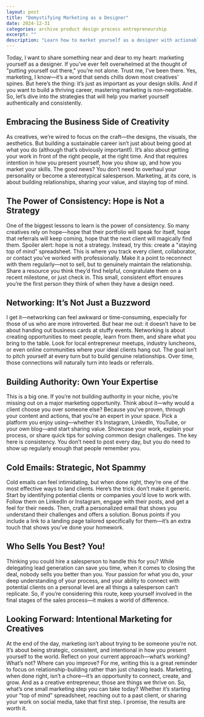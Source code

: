 ```yaml
---
layout: post
title: "Demystifying Marketing as a Designer"
date: 2024-12-31
categories: archive product design process entrepreneurship
excerpt: ""
description: "Learn how to market yourself as a designer with actionable strategies for networking, building authority, and attracting the right clients consistently."
---
```


Today, I want to share something near and dear to my heart: marketing yourself as a designer.
If you’ve ever felt overwhelmed at the thought of "putting yourself out there," you’re not alone. Trust me, I’ve been there. Yes, marketing, I know—it’s a word that sends chills down most creatives' spines. But here’s the thing: it’s just as important as your design skills. And if you want to build a thriving career, mastering marketing is non-negotiable. So, let’s dive into the strategies that will help you market yourself authentically and consistently.

## Embracing the Business Side of Creativity
As creatives, we’re wired to focus on the craft—the designs, the visuals, the aesthetics. But building a sustainable career isn’t just about being good at what you do (although that’s obviously important!). It’s also about getting your work in front of the right people, at the right time. And that requires intention in how you present yourself, how you show up, and how you market your skills.
The good news? You don’t need to overhaul your personality or become a stereotypical salesperson. Marketing, at its core, is about building relationships, sharing your value, and staying top of mind.

## The Power of Consistency: Hope is Not a Strategy
One of the biggest lessons to learn is the power of consistency. So many creatives rely on hope—hope that their portfolio will speak for itself, hope that referrals will keep coming, hope that the next client will magically find them. Spoiler alert: hope is not a strategy.
Instead, try this: create a "staying top of mind" spreadsheet. This is where you track every client, collaborator, or contact you’ve worked with professionally. Make it a point to reconnect with them regularly—not to sell, but to genuinely maintain the relationship. Share a resource you think they’d find helpful, congratulate them on a recent milestone, or just check in. This small, consistent effort ensures you’re the first person they think of when they have a design need.

## Networking: It’s Not Just a Buzzword
I get it—networking can feel awkward or time-consuming, especially for those of us who are more introverted. But hear me out: it doesn’t have to be about handing out business cards at stuffy events. Networking is about creating opportunities to meet people, learn from them, and share what you bring to the table.
Look for local entrepreneur meetups, industry luncheons, or even online communities where your ideal clients hang out. The goal isn’t to pitch yourself at every turn but to build genuine relationships. Over time, those connections will naturally turn into leads or referrals.

## Building Authority: Own Your Expertise
This is a big one. If you’re not building authority in your niche, you’re missing out on a major marketing opportunity. Think about it—why would a client choose you over someone else? Because you’ve proven, through your content and actions, that you’re an expert in your space.
Pick a platform you enjoy using—whether it’s Instagram, LinkedIn, YouTube, or your own blog—and start sharing value. Showcase your work, explain your process, or share quick tips for solving common design challenges. The key here is consistency. You don’t need to post every day, but you do need to show up regularly enough that people remember you.

## Cold Emails: Strategic, Not Spammy
Cold emails can feel intimidating, but when done right, they’re one of the most effective ways to land clients. Here’s the trick: don’t make it generic.
Start by identifying potential clients or companies you’d love to work with. Follow them on LinkedIn or Instagram, engage with their posts, and get a feel for their needs. Then, craft a personalized email that shows you understand their challenges and offers a solution. Bonus points if you include a link to a landing page tailored specifically for them—it’s an extra touch that shows you’ve done your homework.

## Who Sells You Best? You!
Thinking you could hire a salesperson to handle this for you? While delegating lead generation can save you time, when it comes to closing the deal, nobody sells you better than you. Your passion for what you do, your deep understanding of your process, and your ability to connect with potential clients on a personal level are all things a salesperson can’t replicate. So, if you’re considering this route, keep yourself involved in the final stages of the sales process—it makes a world of difference.

## Looking Forward: Intentional Marketing for Creatives
At the end of the day, marketing isn’t about trying to be someone you’re not. It’s about being strategic, consistent, and intentional in how you present yourself to the world. Reflect on your current approach—what’s working? What’s not? Where can you improve?
For me, writing this is a great reminder to focus on relationship-building rather than just chasing leads. Marketing, when done right, isn’t a chore—it’s an opportunity to connect, create, and grow. And as a creative entrepreneur, those are things we thrive on.
So, what’s one small marketing step you can take today? Whether it’s starting your "top of mind" spreadsheet, reaching out to a past client, or sharing your work on social media, take that first step. I promise, the results are worth it.


